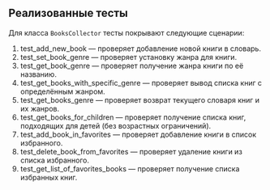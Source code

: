 ## Реализованные тесты 

Для класса `BooksCollector` тесты покрывают следующие сценарии:

1. test_add_new_book — проверяет добавление новой книги в словарь.
2. test_set_book_genre — проверяет установку жанра для книги.
3. test_get_book_genre — проверяет получение жанра книги по её названию.
4. test_get_books_with_specific_genre — проверяет вывод списка книг с определённым жанром.
5. test_get_books_genre — проверяет возврат текущего словаря книг и их жанров.
6. test_get_books_for_children — проверяет получение списка книг, подходящих для детей (без возрастных ограничений).
7. test_add_book_in_favorites — проверяет добавление книги в список избранного.
8. test_delete_book_from_favorites — проверяет удаление книги из списка избранного.
9. test_get_list_of_favorites_books — проверяет получение списка избранных книг.